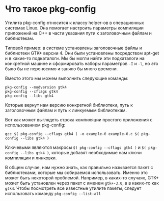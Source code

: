# Что такое pkg-config

Утилита pkg-config относится к классу helper-ов в операционных системах Linux. Она помогает настроить параметры компиляции приложений на С++ в части указания пути к заголовочным файлам и библиотекам.

Типовой пример: в системе установлены заголовочные файлы и библиотеки GTK+ версии 4. Они были установлены посредством apt-get и в какие-то подкаталоги. Мы бы могли найти эти подкаталоги на конкретной машине и сформировать наборы параметров `-I` и `-l`, но это было бы не переносимо и заняло бы много времени.

Вместо этого мы можем выполнить следующие команды:

```shell
pkg-config --modversion gtk4
pkg-config --cflags gtk4
pkg-config --libs gtk4
```

Которые вернут нам версию конкретной библиотеки, путь к заголовочным файлам и путь к линкуемым библиотекам.

Вот как может выглядеть строка компиляции простого приложения с использованием pkg-config:

```shell
gcc $( pkg-config --cflags gtk4 ) -o example-0 example-0.c $( pkg-config --libs gtk4 )
```

Ключевыми являются макросы `$( pkg-config --cflags gtk4 )` и `$( pkg-config --libs gtk4 )`, которые добавят необходимые нам ключи компиляции и линковки.

В общем случае, нам нужно знать, как правильно называется пакет с библиотеками, которые мы собираемся использовать. Именно это может быть некоторой проблемой. Например, в каких-то случаях, GTK+ может быть установлен через пакет с именем `gtk+-3.0`, а в каких-то как `gtk4`. Чтобы посмотреть все известные утилите пакеты, следует использовать команду `pkg-config --list-all`
